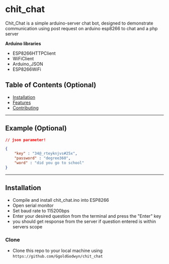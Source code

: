 # chit_chat
Chit_Chat is a simple arduino-server chat bot, designed to demonstrate communication using post request on arduino esp8266 to chat and a php server

**Arduino libraries**

- ESP8266HTTPClient
- WiFiClient
- Arduino_JSON
- ESP8266WiFi
## Table of Contents (Optional)

- [Installation](#installation)
- [Features](#features)
- [Contributing](#contributing)
---

## Example (Optional)

```json
// json parameter!

{
    "key" : "34@_rteyknjvs#25x",
    "password" : "degree360",
    "word" : "did you go to school"
}
```

---
## Installation

- Compile and install chit_chat.ino into ESP8266
- Open serial monitor
- Set baud rate to 115200bps
- Enter your desired question from the terminal and press the "Enter" key
- you should get response from the server if question entered is within servers scope

### Clone

- Clone this repo to your local machine using `https://github.com/GgoldGodwyn/chit_chat`
